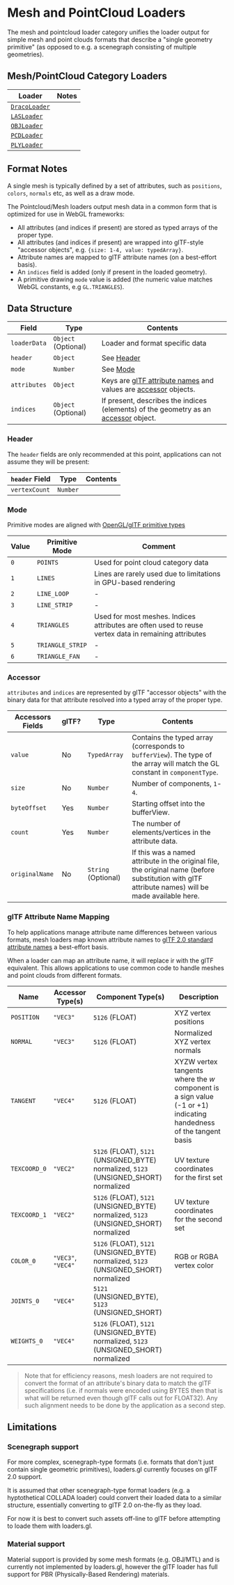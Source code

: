 # Mesh and PointCloud Loaders

The mesh and pointcloud loader category unifies the loader output for simple mesh and point clouds formats that describe a "single geometry primitive" (as opposed to e.g. a scenegraph consisting of multiple geometries).

## Mesh/PointCloud Category Loaders

| Loader                | Notes |
| --------------------- | ----- |
| [`DracoLoader`](modules/draco/docs/api-reference/draco-loader) | |
| [`LASLoader`](modules/las/docs/api-reference/las-loader) | |
| [`OBJLoader`](modules/obj/docs/api-reference/obj-loader) | |
| [`PCDLoader`](modules/pcd/docs/api-reference/pcd-loader) | |
| [`PLYLoader`](modules/ply/docs/api-reference/ply-loader) | |

## Format Notes

A single mesh is typically defined by a set of attributes, such as `positions`, `colors`, `normals` etc, as well as a draw mode.

The Pointcloud/Mesh loaders output mesh data in a common form that is optimized for use in WebGL frameworks:

- All attributes (and indices if present) are stored as typed arrays of the proper type.
- All attributes (and indices if present) are wrapped into glTF-style "accessor objects", e.g. `{size: 1-4, value: typedArray}`.
- Attribute names are mapped to glTF attribute names (on a best-effort basis).
- An `indices` field is added (only if present in the loaded geometry).
- A primitive drawing `mode` value is added (the numeric value matches WebGL constants, e.g `GL.TRIANGLES`).

## Data Structure

| Field        | Type                | Contents                                                                                                    |
| ------------ | ------------------- | ----------------------------------------------------------------------------------------------------------- |
| `loaderData` | `Object` (Optional) | Loader and format specific data                                                                             |
| `header`     | `Object`            | See [Header](#header)                                                                                       |
| `mode`       | `Number`            | See [Mode](#mode)                                                                                           |
| `attributes` | `Object`            | Keys are [glTF attribute names](#gltf-attribute-name-mapping) and values are [accessor](#accessor) objects. |
| `indices`    | `Object` (Optional) | If present, describes the indices (elements) of the geometry as an [accessor](#accessor) object.            |

### Header

The `header` fields are only recommended at this point, applications can not assume they will be present:

| `header` Field | Type     | Contents |
| -------------- | -------- | -------- |
| `vertexCount`  | `Number` |          |

### Mode

Primitive modes are aligned with [OpenGL/glTF primitive types](https://github.com/KhronosGroup/glTF/tree/master/specification/2.0#primitive)

| Value | Primitive Mode   | Comment                                                                                              |
| ----- | ---------------- | ---------------------------------------------------------------------------------------------------- |
| `0`   | `POINTS`         | Used for point cloud category data                                                                   |
| `1`   | `LINES`          | Lines are rarely used due to limitations in GPU-based rendering                                      |
| `2`   | `LINE_LOOP`      | -                                                                                                    |
| `3`   | `LINE_STRIP`     | -                                                                                                    |
| `4`   | `TRIANGLES`      | Used for most meshes. Indices attributes are often used to reuse vertex data in remaining attributes |
| `5`   | `TRIANGLE_STRIP` | -                                                                                                    |
| `6`   | `TRIANGLE_FAN`   | -                                                                                                    |

### Accessor

`attributes` and `indices` are represented by glTF "accessor objects" with the binary data for that attribute resolved into a typed array of the proper type.

| Accessors Fields | glTF? | Type                | Contents                                                                                                                                           |
| ---------------- | ----- | ------------------- | -------------------------------------------------------------------------------------------------------------------------------------------------- |
| `value`          | No    | `TypedArray`        | Contains the typed array (corresponds to `bufferView`). The type of the array will match the GL constant in `componentType`.                       |
| `size`           | No    | `Number`            | Number of components, `1`-`4`.                                                                                                                     |
| `byteOffset`     | Yes   | `Number`            | Starting offset into the bufferView.                                                                                                               |
| `count`          | Yes   | `Number`            | The number of elements/vertices in the attribute data.                                                                                             |
| `originalName`   | No    | `String` (Optional) | If this was a named attribute in the original file, the original name (before substitution with glTF attribute names) will be made available here. |

### glTF Attribute Name Mapping

To help applications manage attribute name differences between various formats, mesh loaders map known attribute names to [glTF 2.0 standard attribute names](https://github.com/KhronosGroup/glTF/tree/master/specification/2.0#geometry) a best-effort basis.

When a loader can map an attribute name, it will replace ir with the glTF equivalent. This allows applications to use common code to handle meshes and point clouds from different formats.

| Name         | Accessor Type(s)   | Component Type(s)                                                                     | Description                                                                                                        |
| ------------ | ------------------ | ------------------------------------------------------------------------------------- | ------------------------------------------------------------------------------------------------------------------ |
| `POSITION`   | `"VEC3"`           | `5126` (FLOAT)                                                                        | XYZ vertex positions                                                                                               |
| `NORMAL`     | `"VEC3"`           | `5126` (FLOAT)                                                                        | Normalized XYZ vertex normals                                                                                      |
| `TANGENT`    | `"VEC4"`           | `5126` (FLOAT)                                                                        | XYZW vertex tangents where the _w_ component is a sign value (-1 or +1) indicating handedness of the tangent basis |
| `TEXCOORD_0` | `"VEC2"`           | `5126` (FLOAT), `5121` (UNSIGNED_BYTE) normalized, `5123` (UNSIGNED_SHORT) normalized | UV texture coordinates for the first set                                                                           |
| `TEXCOORD_1` | `"VEC2"`           | `5126` (FLOAT), `5121` (UNSIGNED_BYTE) normalized, `5123` (UNSIGNED_SHORT) normalized | UV texture coordinates for the second set                                                                          |
| `COLOR_0`    | `"VEC3"`, `"VEC4"` | `5126` (FLOAT), `5121` (UNSIGNED_BYTE) normalized, `5123` (UNSIGNED_SHORT) normalized | RGB or RGBA vertex color                                                                                           |
| `JOINTS_0`   | `"VEC4"`           | `5121` (UNSIGNED_BYTE), `5123` (UNSIGNED_SHORT)                                       |                                                                                                                    |
| `WEIGHTS_0`  | `"VEC4"`           | `5126` (FLOAT), `5121` (UNSIGNED_BYTE) normalized, `5123` (UNSIGNED_SHORT) normalized |                                                                                                                    |

> Note that for efficiency reasons, mesh loaders are not required to convert the format of an attribute's binary data to match the glTF specifications (i.e. if normals were encoded using BYTES then that is what will be returned even though glTF calls out for FLOAT32). Any such alignment needs to be done by the application as a second step.

## Limitations

### Scenegraph support

For more complex, scenegraph-type formats (i.e. formats that don't just contain single geometric primitives), loaders.gl currently focuses on glTF 2.0 support.

It is assumed that other scenegraph-type format loaders (e.g. a hyptothetical COLLADA loader) could convert their loaded data to a similar structure, essentially converting to glTF 2.0 on-the-fly as they load.

For now it is best to convert such assets off-line to glTF before attempting to loade them with loaders.gl.

### Material support

Material support is provided by some mesh formats (e.g. OBJ/MTL) and is currently not implemented by loaders.gl, however the glTF loader has full support for PBR (Physically-Based Rendering) materials.
